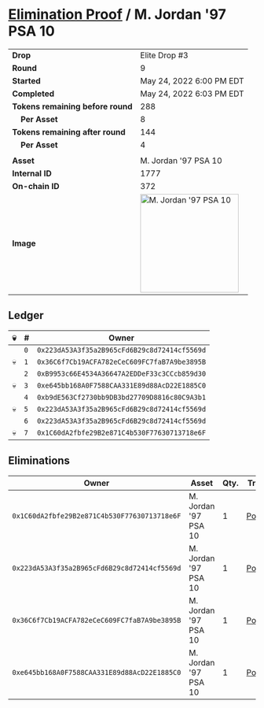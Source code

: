 # [Elimination Proof](./readme.md) / M. Jordan &#039;97 PSA 10

|||
|---|---|
| **Drop** | Elite Drop #3 |
| **Round** | 9 |
| **Started** | May 24, 2022 6:00 PM EDT |
| **Completed** | May 24, 2022 6:03 PM EDT |
| **Tokens remaining before round** | 288 |
| **&nbsp;&nbsp;&nbsp;&nbsp;Per Asset** | 8 |
| **Tokens remaining after round** | 144 |
| **&nbsp;&nbsp;&nbsp;&nbsp;Per Asset** | 4 |
| | |
| **Asset** | M. Jordan &#039;97 PSA 10 |
| **Internal ID** | 1777 |
| **On-chain ID** | 372 |
| **Image** | <img src="https://tcdn.blokpax.com/9648a5d9-1830-4d4e-b9b8-14a57de53c86/d07dc927a7f553b4789eba7584cf052bae473a017ef296b43dbe0486e2e0f073.png" height="200" alt="M. Jordan &#039;97 PSA 10" /> |

## Ledger

| 💀 | # | Owner |
| --- | --- | --- |
|  | `0` | `0x223dA53A3f35a2B965cFd6B29c8d72414cf5569d` |
| 💀 | `1` | `0x36C6f7Cb19ACFA782eCeC609FC7faB7A9be3895B` |
|  | `2` | `0xB9953c66E4534A36647A2EDDeF33c3CCcb859d30` |
| 💀 | `3` | `0xe645bb168A0F7588CAA331E89d88AcD22E1885C0` |
|  | `4` | `0xb9dE563Cf2730bb9DB3bd27709D8816c80C9A3b1` |
| 💀 | `5` | `0x223dA53A3f35a2B965cFd6B29c8d72414cf5569d` |
|  | `6` | `0x223dA53A3f35a2B965cFd6B29c8d72414cf5569d` |
| 💀 | `7` | `0x1C60dA2fbfe29B2e871C4b530F77630713718e6F` |


## Eliminations

| Owner | Asset | Qty. | Transaction |
| --- | --- | --- | --- |
| `0x1C60dA2fbfe29B2e871C4b530F77630713718e6F` | M. Jordan '97 PSA 10 | 1 | [Polygonscan](https://polygonscan.com/tx/0x306cc052f85265942282bd5056d004a03023ffed9fbe7a336240598fc12ff212) |
| `0x223dA53A3f35a2B965cFd6B29c8d72414cf5569d` | M. Jordan '97 PSA 10 | 1 | [Polygonscan](https://polygonscan.com/tx/0xfb3bfdad9bfb4da29d531d8985452631ca422c1d4b82f6eb58dd7422d5526df4) |
| `0x36C6f7Cb19ACFA782eCeC609FC7faB7A9be3895B` | M. Jordan '97 PSA 10 | 1 | [Polygonscan](https://polygonscan.com/tx/0x554b44b58e60db5136b9f4f74948e427198c336ae710929817c834e5cdc68e16) |
| `0xe645bb168A0F7588CAA331E89d88AcD22E1885C0` | M. Jordan '97 PSA 10 | 1 | [Polygonscan](https://polygonscan.com/tx/0x316094495e246d7c44a40ab41d88fdb9e21d984acfecbb2a7f9a99cd6cfff1ab) |
